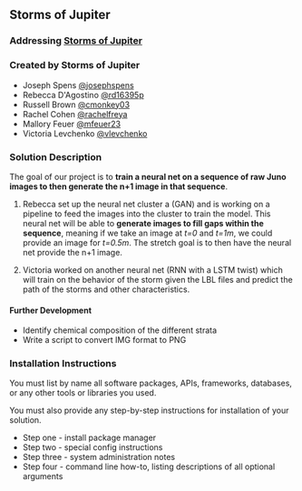 ## Storms of Jupiter

### Addressing [Storms of Jupiter](https://github.com/amnh/HackTheSolarSystem/wiki/The-Storms-of-Jupiter)

### Created by Storms of Jupiter
* Joseph Spens [@josephspens](https://github.com/josephspens)
* Rebecca D'Agostino [@rd16395p](https://github.com/rd16395p)
* Russell Brown [@cmonkey03](https://github.com/cmonkey03)
* Rachel Cohen [@rachelfreya](https://github.com/rachelfreya)
* Mallory Feuer [@mfeuer23](https://github.com/mfeuer23)
* Victoria Levchenko [@vlevchenko](https://github.com/vlevchenko)

### Solution Description

The goal of our project is to **train a neural net on a sequence of raw Juno images to then generate the n+1 image in that sequence**.

1. Rebecca set up the neural net cluster a (GAN) and is working on a pipeline to feed the images into the cluster to train the model. This neural net will be able to **generate images to fill gaps within the sequence**, meaning if we take an image at _t=0_ and _t=1m_, we could provide an image for _t=0.5m_. The stretch goal is to then have the neural net provide the n+1 image.

2. Victoria worked on another neural net (RNN with a LSTM twist) which will train on the behavior of the storm given the LBL files and predict the path of the storms and other characteristics.

#### Further Development
- Identify chemical composition of the different strata
- Write a script to convert IMG format to PNG

### Installation Instructions

You must list by name all software packages, APIs, frameworks, databases, or any other tools or libraries you used.

You must also provide any step-by-step instructions for installation of your solution.
* Step one - install package manager
* Step two - special config instructions
* Step three - system administration notes
* Step four - command line how-to, listing descriptions of all optional arguments
